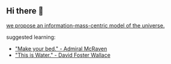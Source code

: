 ## Hi there 👋

<!--

**Here are some ideas to get you started:**

🙋‍♀️ A short introduction - what is your organization all about?
🌈 Contribution guidelines - how can the community get involved?
👩‍💻 Useful resources - where can the community find your docs? Is there anything else the community should know?
🍿 Fun facts - what does your team eat for breakfast?
🧙 Remember, you can do mighty things with the power of [Markdown](https://docs.github.com/github/writing-on-github/getting-started-with-writing-and-formatting-on-github/basic-writing-and-formatting-syntax)
-->
[we propose an information-mass-centric model of the universe.](https://www.youtube.com/watch?v=JDRNaAxryu8)

suggested learning:

- ["Make your bed." - Admiral McRaven](https://www.youtube.com/watch?v=yaQZFhrW0fU)
- ["This is Water." - David Foster Wallace](https://www.youtube.com/watch?v=ms2BvRbjOYo)

